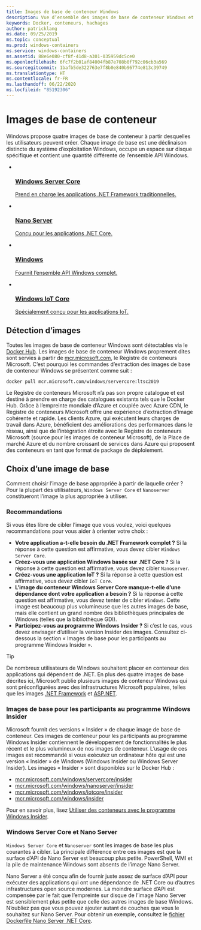 ```yaml
---
title: Images de base de conteneur Windows
description: Vue d’ensemble des images de base de conteneur Windows et du moment opportun pour les utiliser.
keywords: Docker, conteneurs, hachages
author: patricklang
ms.date: 09/25/2019
ms.topic: conceptual
ms.prod: windows-containers
ms.service: windows-containers
ms.assetid: 88e6e080-cf8f-41d8-a301-035959dc5ce0
ms.openlocfilehash: 6fc7f2b01af84004fb87e708b0f792c06cb3a569
ms.sourcegitcommit: 1bafb5de322763e7f8b0e840b96774e813c39749
ms.translationtype: HT
ms.contentlocale: fr-FR
ms.lasthandoff: 06/22/2020
ms.locfileid: "85192306"
---
```

# <a name="container-base-images"></a>Images de base de conteneur

Windows propose quatre images de base de conteneur à partir desquelles les utilisateurs peuvent créer. Chaque image de base est une déclinaison distincte du système d’exploitation Windows, occupe un espace sur disque spécifique et contient une quantité différente de l’ensemble API Windows.

<ul class="columns is-multiline has-margin-left-none has-margin-bottom-none has-padding-top-medium">
    <li class="column is-one-quarter has-padding-top-small-mobile has-padding-bottom-small">
        <a class="is-undecorated is-full-height is-block"
            href="https://hub.docker.com/_/microsoft-windows-servercore" data-linktype="external">
            <article class="card has-outline-hover is-relative is-full-height has-padding-none">
                    <div class="cardImageOuter bgdAccent1 has-padding-top-large has-padding-bottom-large has-padding-left-large has-padding-right-large">
                        <div class="cardImage centered has-padding-top-large has-padding-bottom-large has-padding-left-large has-padding-right-large">
                            <img src="media/Microsoft_logo.svg" alt="" data-linktype="relative-path">
                        </div>
                    </div>
                <div class="card-content has-text-overflow-ellipsis has-padding-top-small">
                    <div class="has-padding-bottom-none">
                        <h3 class="is-size-4 has-margin-top-none has-margin-bottom-none has-text-primary">Windows Server Core</h3>
                    </div>
                    <div class="is-size-7 has-margin-top-small has-line-height-reset">
                        <p>Prend en charge les applications .NET Framework traditionnelles.</p>
                    </div>
                </div>
            </article>
        </a>
    </li>
    <li class="column is-one-quarter has-padding-top-small-mobile has-padding-bottom-small">
        <a class="is-undecorated is-full-height is-block"
            href="https://hub.docker.com/_/microsoft-windows-nanoserver" data-linktype="external">
            <article class="card has-outline-hover is-relative is-full-height has-padding-none">
                    <div class="cardImageOuter bgdAccent1 has-padding-top-large has-padding-bottom-large has-padding-left-large has-padding-right-large">
                        <div class="cardImage centered has-padding-top-large has-padding-bottom-large has-padding-left-large has-padding-right-large">
                            <img src="media/Microsoft_logo.svg" alt="" data-linktype="relative-path">
                        </div>
                    </div>
                <div class="card-content has-text-overflow-ellipsis has-padding-top-small">
                    <div class="has-padding-bottom-none">
                        <h3 class="is-size-4 has-margin-top-none has-margin-bottom-none has-text-primary">Nano Server</h3>
                    </div>
                    <div class="is-size-7 has-margin-top-small has-line-height-reset">
                        <p>Conçu pour les applications .NET Core.</p>
                    </div>
                </div>
            </article>
        </a>
    </li>
    <li class="column is-one-quarter has-padding-top-small-mobile has-padding-bottom-small">
        <a class="is-undecorated is-full-height is-block"
            href="https://hub.docker.com/_/microsoft-windows" data-linktype="external">
            <article class="card has-outline-hover is-relative is-full-height has-padding-none">
                    <div class="cardImageOuter bgdAccent1 has-padding-top-large has-padding-bottom-large has-padding-left-large has-padding-right-large">
                        <div class="cardImage centered has-padding-top-large has-padding-bottom-large has-padding-left-large has-padding-right-large">
                            <img src="media/Microsoft_logo.svg" alt="" data-linktype="relative-path">
                        </div>
                    </div>
                <div class="card-content has-text-overflow-ellipsis has-padding-top-small">
                    <div class="has-padding-bottom-none">
                        <h3 class="is-size-4 has-margin-top-none has-margin-bottom-none has-text-primary">Windows</h3>
                    </div>
                    <div class="is-size-7 has-margin-top-small has-line-height-reset">
                        <p>Fournit l’ensemble API Windows complet.</p>
                    </div>
                </div>
            </article>
        </a>
    </li>
    <li class="column is-one-quarter has-padding-top-small-mobile has-padding-bottom-small">
        <a class="is-undecorated is-full-height is-block"
            href="https://hub.docker.com/_/microsoft-windows-iotcore" data-linktype="external">
            <article class="card has-outline-hover is-relative is-full-height has-padding-none">
                    <div class="cardImageOuter bgdAccent1 has-padding-top-large has-padding-bottom-large has-padding-left-large has-padding-right-large">
                        <div class="cardImage centered has-padding-top-large has-padding-bottom-large has-padding-left-large has-padding-right-large">
                            <img src="media/Microsoft_logo.svg" alt="" data-linktype="relative-path">
                        </div>
                    </div>
                <div class="card-content has-text-overflow-ellipsis has-padding-top-small">
                    <div class="has-padding-bottom-none">
                        <h3 class="is-size-4 has-margin-top-none has-margin-bottom-none has-text-primary">Windows IoT Core</h3>
                    </div>
                    <div class="is-size-7 has-margin-top-small has-line-height-reset">
                        <p>Spécialement conçu pour les applications IoT.</p>
                    </div>
                </div>
            </article>
        </a>
    </li>
</ul>

## <a name="image-discovery"></a>Détection d’images

Toutes les images de base de conteneur Windows sont détectables via le [Docker Hub](https://hub.docker.com/_/microsoft-windows-base-os-images). Les images de base de conteneur Windows proprement dites sont servies à partir de [mcr.microsoft.com](https://azure.microsoft.com/services/container-registry/), le Registre de conteneurs Microsoft. C’est pourquoi les commandes d’extraction des images de base de conteneur Windows se présentent comme suit :

```code
docker pull mcr.microsoft.com/windows/servercore:ltsc2019
```

Le Registre de conteneurs Microsoft n’a pas son propre catalogue et est destiné à prendre en charge des catalogues existants tels que le Docker Hub. Grâce à l’empreinte mondiale d’Azure et couplée avec Azure CDN, le Registre de conteneurs Microsoft offre une expérience d’extraction d’image cohérente et rapide. Les clients Azure, qui exécutent leurs charges de travail dans Azure, bénéficient des améliorations des performances dans le réseau, ainsi que de l’intégration étroite avec le Registre de conteneurs Microsoft (source pour les images de conteneur Microsoft), de la Place de marché Azure et du nombre croissant de services dans Azure qui proposent des conteneurs en tant que format de package de déploiement.

## <a name="choosing-a-base-image"></a>Choix d’une image de base

Comment choisir l’image de base appropriée à partir de laquelle créer ? Pour la plupart des utilisateurs, `Windows Server Core` et `Nanoserver` constitueront l’image la plus appropriée à utiliser.

### <a name="guidelines"></a>Recommandations

 Si vous êtes libre de cibler l’image que vous voulez, voici quelques recommandations pour vous aider à orienter votre choix :

- **Votre application a-t-elle besoin du .NET Framework complet ?** Si la réponse à cette question est affirmative, vous devez cibler `Windows Server Core`.
- **Créez-vous une application Windows basée sur .NET Core ?** Si la réponse à cette question est affirmative, vous devez cibler `Nanoserver`.
- **Créez-vous une application IoT ?** Si la réponse à cette question est affirmative, vous devez cibler `IoT Core`.
- **L’image du conteneur Windows Server Core manque-t-elle d’une dépendance dont votre application a besoin ?** Si la réponse à cette question est affirmative, vous devez tenter de cibler `Windows`. Cette image est beaucoup plus volumineuse que les autres images de base, mais elle contient un grand nombre des bibliothèques principales de Windows (telles que la bibliothèque GDI).
- **Participez-vous au programme Windows Insider ?** Si c’est le cas, vous devez envisager d’utiliser la version Insider des images. Consultez ci-dessous la section « Images de base pour les participants au programme Windows Insider ».

> [!TIP]
> De nombreux utilisateurs de Windows souhaitent placer en conteneur des applications qui dépendent de .NET. En plus des quatre images de base décrites ici, Microsoft publie plusieurs images de conteneur Windows qui sont préconfigurées avec des infrastructures Microsoft populaires, telles que les images [.NET Framework](https://hub.docker.com/_/microsoft-dotnet-framework) et [ASP.NET](https://hub.docker.com/_/microsoft-dotnet-framework-aspnet/).

### <a name="base-images-for-windows-insiders"></a>Images de base pour les participants au programme Windows Insider

Microsoft fournit des versions « Insider » de chaque image de base de conteneur. Ces images de conteneur pour les participants au programme Windows Insider contiennent le développement de fonctionnalités le plus récent et le plus volumineux de nos images de conteneur. L’usage de ces images est recommandé si vous exécutez un ordinateur hôte qui est une version « Insider » de Windows (Windows Insider ou Windows Server Insider). Les images « Insider » sont disponibles sur le Docker Hub :

- [mcr.microsoft.com/windows/servercore/insider](https://hub.docker.com/_/microsoft-windows-servercore-insider)
- [mcr.microsoft.com/windows/nanoserver/insider](https://hub.docker.com/_/microsoft-windows-nanoserver-insider)
- [mcr.microsoft.com/windows/iotcore/insider](https://hub.docker.com/_/microsoft-windows-iotcore-insider)
- [mcr.microsoft.com/windows/insider](https://hub.docker.com/_/microsoft-windows-insider)

Pour en savoir plus, lisez [Utiliser des conteneurs avec le programme Windows Insider](../deploy-containers/insider-overview.md).

### <a name="windows-server-core-vs-nanoserver"></a>Windows Server Core et Nano Server

`Windows Server Core` et `Nanoserver` sont les images de base les plus courantes à cibler. La principale différence entre ces images est que la surface d’API de Nano Server est beaucoup plus petite. PowerShell, WMI et la pile de maintenance Windows sont absents de l’image Nano Server.

Nano Server a été conçu afin de fournir juste assez de surface d’API pour exécuter des applications qui ont une dépendance de .NET Core ou d’autres infrastructures open source modernes. La moindre surface d’APi est compensée par le fait que l’empreinte sur disque de l’image Nano Server est sensiblement plus petite que celle des autres images de base Windows. N’oubliez pas que vous pouvez ajouter autant de couches que vous le souhaitez sur Nano Server. Pour obtenir un exemple, consultez le [fichier Dockerfile Nano Server .NET Core](https://github.com/dotnet/dotnet-docker/blob/master/2.1/sdk/nanoserver-1909/amd64/Dockerfile).
